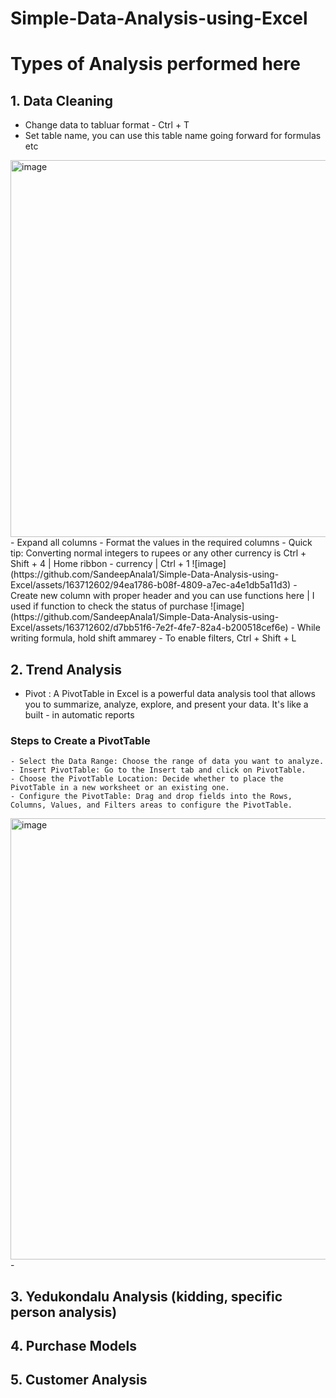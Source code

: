 # Simple-Data-Analysis-using-Excel

# Types of Analysis performed here

## 1. Data Cleaning
- Change data to tabluar format - Ctrl + T
- Set table name, you can use this table name going forward for formulas etc
<img width="603" alt="image" src="https://github.com/SandeepAnala1/Simple-Data-Analysis-using-Excel/assets/163712602/803e7c3f-2a45-40b5-bf74-fda5e4008275">
- Expand all columns
- Format the values in the required columns
- Quick tip: Converting normal integers to rupees or any other currency is Ctrl + Shift + 4 | Home ribbon - currency | Ctrl + 1
![image](https://github.com/SandeepAnala1/Simple-Data-Analysis-using-Excel/assets/163712602/94ea1786-b08f-4809-a7ec-a4e1db5a11d3)
- Create new column with proper header and you can use functions here | I used if function to check the status of purchase
![image](https://github.com/SandeepAnala1/Simple-Data-Analysis-using-Excel/assets/163712602/d7bb51f6-7e2f-4fe7-82a4-b200518cef6e)
- While writing formula, hold shift ammarey
- To enable filters, Ctrl + Shift + L


## 2. Trend Analysis
- Pivot : A PivotTable in Excel is a powerful data analysis tool that allows you to summarize, analyze, explore, and present your data. It's like a built - in automatic reports
### Steps to Create a PivotTable
    - Select the Data Range: Choose the range of data you want to analyze.
    - Insert PivotTable: Go to the Insert tab and click on PivotTable.
    - Choose the PivotTable Location: Decide whether to place the PivotTable in a new worksheet or an existing one.
    - Configure the PivotTable: Drag and drop fields into the Rows, Columns, Values, and Filters areas to configure the PivotTable.
<img width="706" alt="image" src="https://github.com/SandeepAnala1/Simple-Data-Analysis-using-Excel/assets/163712602/0704673c-deb6-47aa-8c8d-6973248db9e6">
- 

## 3. Yedukondalu Analysis (kidding, specific person analysis)

## 4. Purchase Models

## 5. Customer Analysis

